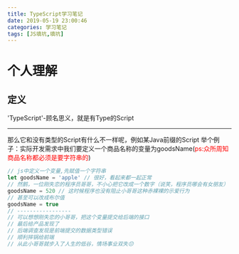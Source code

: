 ```yaml
---
title: TypeScript学习笔记
date: 2019-05-19 23:00:46
categories: 学习笔记
tags: [JS填坑,填坑]
---
```

# 个人理解
## 定义
'TypeScript'-顾名思义，就是有Type的Script
<!-- more -->
****
那么它和没有类型的Script有什么不一样呢，例如某Java前缀的Script
举个例子：实际开发需求中我们要定义一个商品名称的变量为goodsName(<font color=red>ps:众所周知商品名称都必须是要字符串的</font>)
```js
// js中定义一个变量,先赋值一个字符串
let goodsName = 'apple' // 很好，看起来都一起正常
// 然鹅，一位刚失恋的程序员哥哥，不小心把它改成一个数字（说笑，程序员哪会有女朋友）
goodsName = 520 // 这时候程序也没有阻止小哥哥这种赤裸裸的示爱行为
// 甚至可以改成布尔值
goodsName = true
// -----------------
// 可以想想刚失恋的小哥哥，把这个变量提交给后端的接口
// 最后给产品发现了
// 后端调查发现是前端提交的数据类型错误
// 顺利摔锅给前端
// 从此小哥哥就步入了人生的低谷，情场事业双失😔
```
